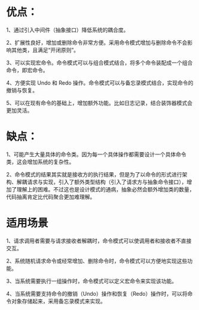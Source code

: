 # 优点：
1、通过引入中间件（抽象接口）降低系统的耦合度。<p>
2、扩展性良好，增加或删除命令非常方便。采用命令模式增加与删除命令不会影响其他类，且满足“开闭原则”。<p>
3、可以实现宏命令。命令模式可以与组合模式结合，将多个命令装配成一个组合命令，即宏命令。<p>
4、方便实现 Undo 和 Redo 操作。命令模式可以与备忘录模式结合，实现命令的撤销与恢复。<p>
5、可以在现有命令的基础上，增加额外功能。比如日志记录，结合装饰器模式会更加灵活。<p>

# 缺点：
1、可能产生大量具体的命令类。因为每一个具体操作都需要设计一个具体命令类，这会增加系统的复杂性。<p>
2、命令模式的结果其实就是接收方的执行结果，但是为了以命令的形式进行架构、解耦请求与实现，引入了额外类型结构（引入了请求方与抽象命令接口），增加了理解上的困难。不过这也是设计模式的通病，抽象必然会额外增加类的数量，代码抽离肯定比代码聚合更加难理解。<p>

# 适用场景
1、请求调用者需要与请求接收者解耦时，命令模式可以使调用者和接收者不直接交互。<p>
2、系统随机请求命令或经常增加、删除命令时，命令模式可以方便地实现这些功能。<p>
3、当系统需要执行一组操作时，命令模式可以定义宏命令来实现该功能。<p>
4、当系统需要支持命令的撤销（Undo）操作和恢复（Redo）操作时，可以将命令对象存储起来，采用备忘录模式来实现。<p>